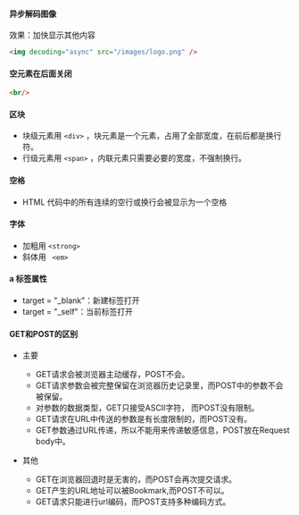 #### 异步解码图像

效果：加快显示其他内容

   ``` html
   <img decoding="async" src="/images/logo.png" />
   ```



#### 空元素在后面关闭

   ```html
   <br/>
   ```



#### 区块

   * 块级元素用 `<div>` ，块元素是一个元素，占用了全部宽度，在前后都是换行符。
   * 行级元素用 `<span>` ，内联元素只需要必要的宽度，不强制换行。



#### 空格

   * HTML 代码中的所有连续的空行或换行会被显示为一个空格



#### 字体

   * 加粗用 `<strong>`
   * 斜体用 ` <em>`

   

#### a 标签属性

   * target = "_blank"：新建标签打开
   * target = "_self"：当前标签打开



#### GET和POST的区别

   * 主要
     * GET请求会被浏览器主动缓存，POST不会。
     * GET请求参数会被完整保留在浏览器历史记录里，而POST中的参数不会被保留。
     * 对参数的数据类型，GET只接受ASCII字符， 而POST没有限制。
     * GET请求在URL中传送的参数是有长度限制的，而POST没有。
     * GET参数通过URL传递，所以不能用来传递敏感信息，POST放在Request body中。

   * 其他
     * GET在浏览器回退时是无害的，而POST会再次提交请求。
     * GET产生的URL地址可以被Bookmark,而POST不可以。
     * GET请求只能进行url编码，而POST支持多种编码方式。









